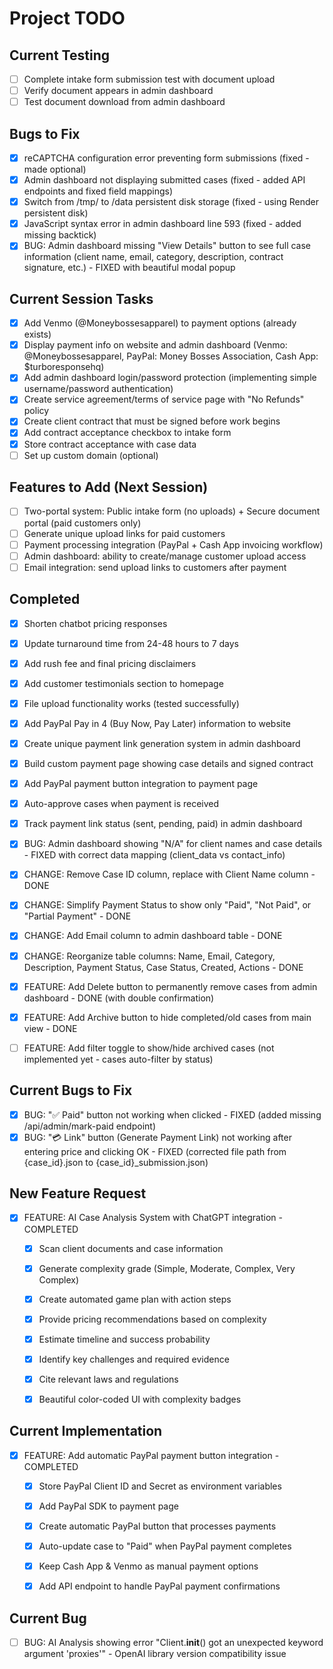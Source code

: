 # Project TODO

## Current Testing
- [ ] Complete intake form submission test with document upload
- [ ] Verify document appears in admin dashboard
- [ ] Test document download from admin dashboard

## Bugs to Fix
- [x] reCAPTCHA configuration error preventing form submissions (fixed - made optional)
- [x] Admin dashboard not displaying submitted cases (fixed - added API endpoints and fixed field mappings)
- [x] Switch from /tmp/ to /data persistent disk storage (fixed - using Render persistent disk)
- [x] JavaScript syntax error in admin dashboard line 593 (fixed - added missing backtick)
- [x] BUG: Admin dashboard missing "View Details" button to see full case information (client name, email, category, description, contract signature, etc.) - FIXED with beautiful modal popup

## Current Session Tasks
- [x] Add Venmo (@Moneybossesapparel) to payment options (already exists)
- [x] Display payment info on website and admin dashboard (Venmo: @Moneybossesapparel, PayPal: Money Bosses Association, Cash App: $turboresponsehq)
- [x] Add admin dashboard login/password protection (implementing simple username/password authentication)
- [x] Create service agreement/terms of service page with "No Refunds" policy
- [x] Create client contract that must be signed before work begins
- [x] Add contract acceptance checkbox to intake form
- [x] Store contract acceptance with case data
- [ ] Set up custom domain (optional)

## Features to Add (Next Session)
- [ ] Two-portal system: Public intake form (no uploads) + Secure document portal (paid customers only)
- [ ] Generate unique upload links for paid customers
- [ ] Payment processing integration (PayPal + Cash App invoicing workflow)
- [ ] Admin dashboard: ability to create/manage customer upload access
- [ ] Email integration: send upload links to customers after payment

## Completed
- [x] Shorten chatbot pricing responses
- [x] Update turnaround time from 24-48 hours to 7 days
- [x] Add rush fee and final pricing disclaimers
- [x] Add customer testimonials section to homepage
- [x] File upload functionality works (tested successfully)


- [x] Add PayPal Pay in 4 (Buy Now, Pay Later) information to website


- [x] Create unique payment link generation system in admin dashboard
- [x] Build custom payment page showing case details and signed contract
- [x] Add PayPal payment button integration to payment page
- [x] Auto-approve cases when payment is received
- [x] Track payment link status (sent, pending, paid) in admin dashboard


- [x] BUG: Admin dashboard showing "N/A" for client names and case details - FIXED with correct data mapping (client_data vs contact_info)
- [x] CHANGE: Remove Case ID column, replace with Client Name column - DONE
- [x] CHANGE: Simplify Payment Status to show only "Paid", "Not Paid", or "Partial Payment" - DONE
- [x] CHANGE: Add Email column to admin dashboard table - DONE
- [x] CHANGE: Reorganize table columns: Name, Email, Category, Description, Payment Status, Case Status, Created, Actions - DONE
- [x] FEATURE: Add Delete button to permanently remove cases from admin dashboard - DONE (with double confirmation)
- [x] FEATURE: Add Archive button to hide completed/old cases from main view - DONE
- [ ] FEATURE: Add filter toggle to show/hide archived cases (not implemented yet - cases auto-filter by status)



## Current Bugs to Fix
- [x] BUG: "✅ Paid" button not working when clicked - FIXED (added missing /api/admin/mark-paid endpoint)
- [x] BUG: "💳 Link" button (Generate Payment Link) not working after entering price and clicking OK - FIXED (corrected file path from {case_id}.json to {case_id}_submission.json)

## New Feature Request
- [x] FEATURE: AI Case Analysis System with ChatGPT integration - COMPLETED
  - [x] Scan client documents and case information
  - [x] Generate complexity grade (Simple, Moderate, Complex, Very Complex)
  - [x] Create automated game plan with action steps
  - [x] Provide pricing recommendations based on complexity
  - [x] Estimate timeline and success probability
  - [x] Identify key challenges and required evidence
  - [x] Cite relevant laws and regulations
  - [x] Beautiful color-coded UI with complexity badges



## Current Implementation
- [x] FEATURE: Add automatic PayPal payment button integration - COMPLETED
  - [x] Store PayPal Client ID and Secret as environment variables
  - [x] Add PayPal SDK to payment page
  - [x] Create automatic PayPal button that processes payments
  - [x] Auto-update case to "Paid" when PayPal payment completes
  - [x] Keep Cash App & Venmo as manual payment options
  - [x] Add API endpoint to handle PayPal payment confirmations



## Current Bug
- [ ] BUG: AI Analysis showing error "Client.__init__() got an unexpected keyword argument 'proxies'" - OpenAI library version compatibility issue

